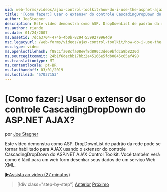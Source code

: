 ```yaml
---
uid: web-forms/videos/ajax-control-toolkit/how-do-i-use-the-aspnet-ajax-cascadingdropdown-control-extender
title: '[Como fazer:] Usar o extensor do controle CascadingDropDown do ASP.NET AJAX? | Microsoft Docs'
author: JoeStagner
description: Este vídeo demonstra como ASP. DropDownList de padrão da rede pode se tornar habilitado para AJAX usando o extensor do controle CascadingDropDown do Contro de AJAX do ASP.NET...
ms.author: riande
ms.date: 01/24/2007
ms.assetid: 7dca3704-474b-4b0b-8294-5599279964d9
msc.legacyurl: /web-forms/videos/ajax-control-toolkit/how-do-i-use-the-aspnet-ajax-cascadingdropdown-control-extender
msc.type: video
ms.openlocfilehash: f88c1fa08cfa08e6f8d890c3de69bfdca9b8230d
ms.sourcegitcommit: 24b1f6decbb17bb22a45166e5fdb0845c65af498
ms.translationtype: MT
ms.contentlocale: pt-BR
ms.lasthandoff: 03/01/2019
ms.locfileid: "57037153"
---
```

<a name="how-do-i-use-the-aspnet-ajax-cascadingdropdown-control-extender"></a>[Como fazer:] Usar o extensor do controle CascadingDropDown do ASP.NET AJAX?
====================
por [Joe Stagner](https://github.com/JoeStagner)

Este vídeo demonstra como ASP. DropDownList de padrão da rede pode se tornar habilitado para AJAX usando o extensor do controle CascadingDropDown do ASP.NET AJAX Control Toolkit. Você também verá como é fácil para um web form desenhar seus dados de um serviço Web XML.

[&#9654;Assista ao vídeo (27 minutos)](https://channel9.msdn.com/Blogs/ASP-NET-Site-Videos/how-do-i-use-the-aspnet-ajax-cascadingdropdown-control-extender)

> [!div class="step-by-step"]
> [Anterior](how-do-i-get-started-with-the-aspnet-ajax-control-toolkit.md)
> [Próximo](how-do-i-use-the-aspnet-ajax-textboxwatermark-control-extender.md)
